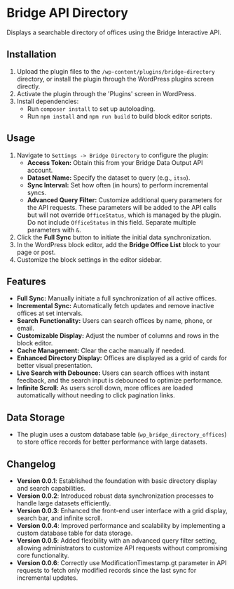 # Bridge API Directory

Displays a searchable directory of offices using the Bridge Interactive API.

## Installation

1. Upload the plugin files to the `/wp-content/plugins/bridge-directory` directory, or install the plugin through the WordPress plugins screen directly.
2. Activate the plugin through the 'Plugins' screen in WordPress.
3. Install dependencies:
   - Run `composer install` to set up autoloading.
   - Run `npm install` and `npm run build` to build block editor scripts.

## Usage

1. Navigate to `Settings -> Bridge Directory` to configure the plugin:
   - **Access Token:** Obtain this from your Bridge Data Output API account.
   - **Dataset Name:** Specify the dataset to query (e.g., `itso`).
   - **Sync Interval:** Set how often (in hours) to perform incremental syncs.
   - **Advanced Query Filter:** Customize additional query parameters for the API requests. These parameters will be added to the API calls but will not override `OfficeStatus`, which is managed by the plugin. Do not include `OfficeStatus` in this field. Separate multiple parameters with `&`.
2. Click the **Full Sync** button to initiate the initial data synchronization.
3. In the WordPress block editor, add the **Bridge Office List** block to your page or post.
4. Customize the block settings in the editor sidebar.

## Features

- **Full Sync:** Manually initiate a full synchronization of all active offices.
- **Incremental Sync:** Automatically fetch updates and remove inactive offices at set intervals.
- **Search Functionality:** Users can search offices by name, phone, or email.
- **Customizable Display:** Adjust the number of columns and rows in the block editor.
- **Cache Management:** Clear the cache manually if needed.
- **Enhanced Directory Display:** Offices are displayed as a grid of cards for better visual presentation.
- **Live Search with Debounce:** Users can search offices with instant feedback, and the search input is debounced to optimize performance.
- **Infinite Scroll:** As users scroll down, more offices are loaded automatically without needing to click pagination links.

## Data Storage

- The plugin uses a custom database table (`wp_bridge_directory_offices`) to store office records for better performance with large datasets.

## Changelog

- **Version 0.0.1**: Established the foundation with basic directory display and search capabilities.
- **Version 0.0.2**: Introduced robust data synchronization processes to handle large datasets efficiently.
- **Version 0.0.3**: Enhanced the front-end user interface with a grid display, search bar, and infinite scroll.
- **Version 0.0.4**: Improved performance and scalability by implementing a custom database table for data storage.
- **Version 0.0.5**: Added flexibility with an advanced query filter setting, allowing administrators to customize API requests without compromising core functionality.
- **Version 0.0.6**: Correctly use ModificationTimestamp.gt parameter in API requests to fetch only modified records since the last sync for incremental updates.
